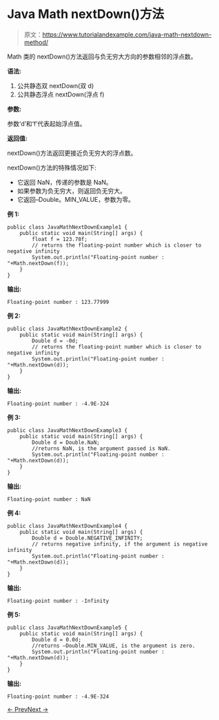 # Java Math nextDown()方法

> 原文：<https://www.tutorialandexample.com/java-math-nextdown-method/>

Math 类的 nextDown()方法返回与负无穷大方向的参数相邻的浮点数。

**语法:**

1.  公共静态双 nextDown(双 d)
2.  公共静态浮点 nextDown(浮点 f)

**参数:**

参数‘d’和‘f’代表起始浮点值。

**返回值:**

nextDown()方法返回更接近负无穷大的浮点数。

nextDown()方法的特殊情况如下:

*   它返回 NaN，传递的参数是 NaN。
*   如果参数为负无穷大，则返回负无穷大。
*   它返回–Double。MIN_VALUE，参数为零。

**例 1:**

```
public class JavaMathNextDownExample1 {
    public static void main(String[] args) {
        float f = 123.78f;
        // returns the floating-point number which is closer to negative infinity
        System.out.println("Floating-point number : "+Math.nextDown(f));
    }
}
```

**输出:**

```
Floating-point number : 123.77999
```

**例 2:**

```
public class JavaMathNextDownExample2 {
    public static void main(String[] args) {
        Double d = -0d;
        // returns the floating-point number which is closer to negative infinity
        System.out.println("Floating-point number : "+Math.nextDown(d));
    }
}
```

**输出:**

```
Floating-point number : -4.9E-324
```

**例 3:**

```
public class JavaMathNextDownExample3 {
    public static void main(String[] args) {
        Double d = Double.NaN;
        //returns NaN, is the argument passed is NaN.
        System.out.println("Floating-point number : "+Math.nextDown(d));
    }
}
```

**输出:**

```
Floating-point number : NaN
```

**例 4:**

```
public class JavaMathNextDownExample4 {
    public static void main(String[] args) {
        Double d = Double.NEGATIVE_INFINITY;
        // returns negative infinity, if the argument is negative infinity
        System.out.println("Floating-point number : "+Math.nextDown(d));
    }
}
```

**输出:**

```
Floating-point number : -Infinity
```

**例 5:**

```
public class JavaMathNextDownExample5 {
    public static void main(String[] args) {
        Double d = 0.0d;
        //returns –Double.MIN_VALUE, is the argument is zero.
        System.out.println("Floating-point number : "+Math.nextDown(d));
    }
}
```

**输出:**

```
Floating-point number : -4.9E-324
```

[← Prev](https://www.tutorialandexample.com/java-math-nextafter-method/)[Next →](https://www.tutorialandexample.com/java-math-nextup-method/)